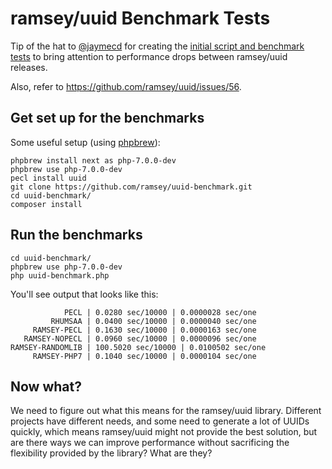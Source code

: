 # ramsey/uuid Benchmark Tests

Tip of the hat to [@jaymecd](https://github.com/jaymecd) for creating the
[initial script and benchmark tests](https://gist.github.com/jaymecd/7dbac8908bacf54b6db6)
to bring attention to performance drops between ramsey/uuid releases.

Also, refer to https://github.com/ramsey/uuid/issues/56.

## Get set up for the benchmarks

Some useful setup (using [phpbrew](https://github.com/phpbrew/phpbrew)):

```
phpbrew install next as php-7.0.0-dev
phpbrew use php-7.0.0-dev
pecl install uuid
git clone https://github.com/ramsey/uuid-benchmark.git
cd uuid-benchmark/
composer install
```

## Run the benchmarks

```
cd uuid-benchmark/
phpbrew use php-7.0.0-dev
php uuid-benchmark.php
```

You'll see output that looks like this:

```
            PECL | 0.0280 sec/10000 | 0.0000028 sec/one
         RHUMSAA | 0.0400 sec/10000 | 0.0000040 sec/one
     RAMSEY-PECL | 0.1630 sec/10000 | 0.0000163 sec/one
   RAMSEY-NOPECL | 0.0960 sec/10000 | 0.0000096 sec/one
RAMSEY-RANDOMLIB | 100.5020 sec/10000 | 0.0100502 sec/one
     RAMSEY-PHP7 | 0.1040 sec/10000 | 0.0000104 sec/one
```

## Now what?

We need to figure out what this means for the ramsey/uuid library. Different
projects have different needs, and some need to generate a lot of UUIDs quickly,
which means ramsey/uuid might not provide the best solution, but are there ways
we can improve performance without sacrificing the flexibility provided by the
library? What are they?
